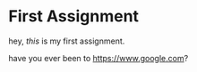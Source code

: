 # First Assignment

hey, *this* is my first assignment.

have you ever been to https://www.google.com?